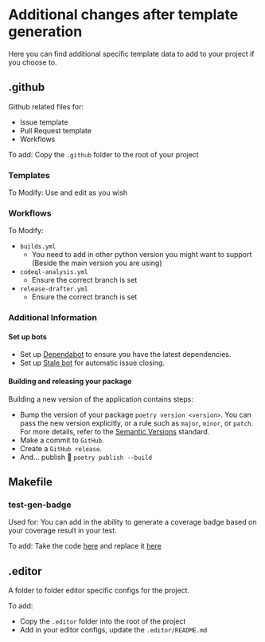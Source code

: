# Additional changes after template generation

Here you can find additional specific template data to add to your project if you choose to.

## .github

Github related files for:

- Issue template
- Pull Request template
- Workflows

To add:
Copy the `.github` folder to the root of your project

### Templates

To Modify:
Use and edit as you wish

### Workflows

To Modify:

- `builds.yml`
  - You need to add in other python version you might want to support (Beside the main version you are using)
- `codeql-analysis.yml`
  - Ensure the correct branch is set
- `release-drafter.yml`
  - Ensure the correct branch is set

### Additional Information

#### Set up bots

- Set up [Dependabot](https://docs.github.com/en/github/administering-a-repository/enabling-and-disabling-version-updates#enabling-github-dependabot-version-updates) to ensure you have the latest dependencies.
- Set up [Stale bot](https://github.com/apps/stale) for automatic issue closing.

#### Building and releasing your package

Building a new version of the application contains steps:

- Bump the version of your package `poetry version <version>`. You can pass the new version explicitly, or a rule such as `major`, `minor`, or `patch`. For more details, refer to the [Semantic Versions](https://semver.org/) standard.
- Make a commit to `GitHub`.
- Create a `GitHub release`.
- And... publish 🙂 `poetry publish --build`

## Makefile

### test-gen-badge

Used for:
You can add in the ability to generate a coverage badge based on your coverage result in your test.

To add:
Take the code [here](./Makefile#L1) and replace it [here](../Makefile#L46)

## .editor

A folder to folder editor specific configs for the project.

To add:

- Copy the `.editor` folder into the root of the project
- Add in your editor configs, update the `.editor/README.md`
